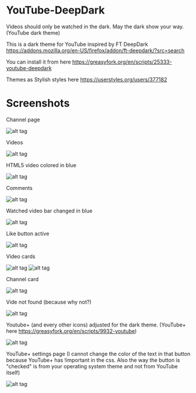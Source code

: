 # YouTube-DeepDark
Videos should only be watched in the dark. May the dark show your way. (YouTube dark theme)

This is a dark theme for YouTube inspired by FT DeepDark https://addons.mozilla.org/en-US/firefox/addon/ft-deepdark/?src=search

You can install it from here https://greasyfork.org/en/scripts/25333-youtube-deepdark

Themes as Stylish styles here https://userstyles.org/users/377182

# Screenshots
Channel page

![alt tag](https://i.imgur.com/6Vv7sLP.png)

Videos

![alt tag](https://i.imgur.com/fA2ea0P.jpg)

HTML5 video colored in blue

![alt tag](https://i.imgur.com/kU1kchd.png)

Comments

![alt tag](https://i.imgur.com/psjVkBg.png)

Watched video bar changed in blue

![alt tag](https://i.imgur.com/MWyXmmz.png)

Like button active

![alt tag](https://i.imgur.com/1YJ29Qi.png)

Video cards

![alt tag](https://i.imgur.com/25iLUU6.png)  ![alt tag](https://i.imgur.com/rbe7IxT.png)

Channel card

![alt tag](https://i.imgur.com/0xUX5xD.png)

Vide not found (because why not?)

![alt tag](https://i.imgur.com/QMyw2zj.png)

Youtube+ (and every other icons) adjusted for the dark theme. (YouTube+ here https://greasyfork.org/en/scripts/9932-youtube)

![alt tag](https://i.imgur.com/rs9XeBR.png)

YouTube+ settings page (I cannot change the color of the text in that button because YouTube+ has !important in the css. Also the way the button is "checked" is from your operating system theme and not from YouTube itself)

![alt tag](https://i.imgur.com/6tUwBJg.png)
